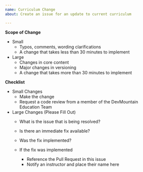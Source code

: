 ```yaml
---
name: Curriculum Change
about: Create an issue for an update to current curriculum

---
```


**Scope of Change**
* Small
   *  Typos, comments, wording clarifications
   * A change that takes less than 30 minutes to implement
* Large
   * Changes in core content
   * Major changes in versioning
   * A change that takes more than 30 minutes to implement

**Checklist**
* Small Changes
  * Make the change
  * Request a code review from a member of the DevMountain Education Team
* Large Changes (Please Fill Out)
   * What is the issue that is being resolved?

   * Is there an immediate fix available?

   * Was the fix implemented?

   * If the fix was implemented
      * Reference the Pull Request in this issue
      * Notify an instructor and place their name here
